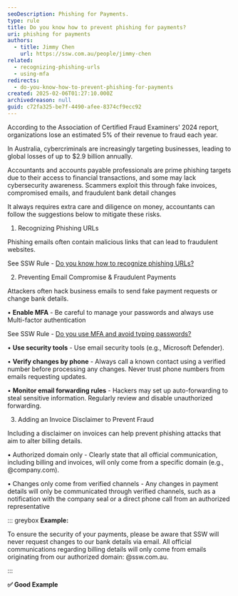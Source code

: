 ```yaml
---
seoDescription: Phishing for Payments.
type: rule
title: Do you know how to prevent phishing for payments?
uri: phishing for payments
authors:
  - title: Jimmy Chen
    url: https://ssw.com.au/people/jimmy-chen
related:
  - recognizing-phishing-urls
  - using-mfa
redirects:
  - do-you-know-how-to-prevent-phishing-for-payments
created: 2025-02-06T01:27:10.000Z
archivedreason: null
guid: c72fa325-be7f-4490-afee-8374cf9ecc92
---
```


According to the Association of Certified Fraud Examiners' 2024 report, organizations lose an estimated 5% of their revenue to fraud each year. 

In Australia, cybercriminals are increasingly targeting businesses, leading to global losses of up to $2.9 billion annually. 

Accountants and accounts payable professionals are prime phishing targets due to their access to financial transactions, and some may lack cybersecurity awareness. 
Scammers exploit this through fake invoices, compromised emails, and fraudulent bank detail changes

<!--endintro-->

It always requires extra care and diligence on money, accountants can follow the suggestions below to mitigate these risks.

1. Recognizing Phishing URLs

Phishing emails often contain malicious links that can lead to fraudulent websites.

See SSW Rule - [Do you know how to recognize phishing URLs?](https://www.ssw.com.au/rules/recognizing-phishing-urls)

2. Preventing Email Compromise & Fraudulent Payments

Attackers often hack business emails to send fake payment requests or change bank details.

•	**Enable MFA** - Be careful to manage your passwords and always use Multi-factor authentication

See SSW Rule - [Do you use MFA and avoid typing passwords?](https://www.ssw.com.au/rules/using-mfa/)

•	**Use security tools** - Use email security tools (e.g., Microsoft Defender).

•	**Verify changes by phone** - Always call a known contact using a verified number before processing any changes. Never trust phone numbers from emails requesting updates.

•	**Monitor email forwarding rules** - Hackers may set up auto-forwarding to steal sensitive information. Regularly review and disable unauthorized forwarding.

3. Adding an Invoice Disclaimer to Prevent Fraud

Including a disclaimer on invoices can help prevent phishing attacks that aim to alter billing details.

•	Authorized domain only - Clearly state that all official communication, including billing and invoices, will only come from a specific domain (e.g., @company.com).

•	Changes only come from verified channels - Any changes in payment details will only be communicated through verified channels, such as a notification with the company seal or a direct phone call from an authorized representative

::: greybox
**Example:**

To ensure the security of your payments, please be aware that SSW will never request changes to our bank details via email. All official communications regarding billing details will only come from emails originating from our authorized domain: @ssw.com.au.

:::

**✅ Good Example**
